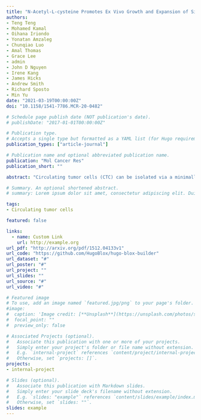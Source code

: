```yaml
---
title: "N-Acetyl-L-cysteine Promotes Ex Vivo Growth and Expansion of Single Circulating Tumor Cells by Mitigating Cellular Stress Responses."
authors:
- Teng Teng
- Mohamed Kamal
- Oihana Iriondo
- Yonatan Amzaleg
- Chunqiao Luo
- Amal Thomas
- Grace Lee
- admin
- John D Nguyen
- Irene Kang
- James Hicks
- Andrew Smith
- Richard Sposto
- Min Yu
date: "2021-03-19T00:00:00Z"
doi: "10.1158/1541-7786.MCR-20-0482"

# Schedule page publish date (NOT publication's date).
# publishDate: "2017-01-01T00:00:00Z"

# Publication type.
# Accepts a single type but formatted as a YAML list (for Hugo requirements).
publication_types: ["article-journal"]

# Publication name and optional abbreviated publication name.
publication: "Mol Cancer Res"
publication_short: ""

abstract: "Circulating tumor cells (CTC) can be isolated via a minimally invasive blood draw and are considered a 'liquid biopsy' of their originating solid tumors. CTCs contain a small subset of metastatic precursors that can form metastases in secondary organs and provide a resource to identify mechanisms underlying metastasis-initiating properties. Despite technological advancements that allow for highly sensitive approaches of detection and isolation, CTCs are very rare and often present as single cells, posing an extreme challenge for ex vivo expansion after isolation. Here, using previously established patient-derived CTC lines, we performed a small-molecule drug screen to identify compounds that can improve ex vivo culture efficiency for single CTCs. We found that N-acetyl-L-cysteine (NAC) and other antioxidants can promote ex vivo expansion of single CTCs, by reducing oxidative and other stress particularly at the initial stage of single-cell expansion. RNA-seq analysis of growing clones and nongrowing clones confirmed the effect by NAC, but also indicates that NAC-induced decrease in oxidative stress is insufficient for promoting proliferation of a subset of cells with predominant senescent features. Despite the challenge in expanding all CTCs, NAC treatment led to establishment of single CTC clones that have similar tumorigenic features. IMPLICATIONS: Through a small molecule screen and validation study, we found that NAC could improve the success of ex vivo expansion of single CTCs by mitigating the initial stress, with the potential to facilitate the investigation of functional heterogeneity in CTCs."

# Summary. An optional shortened abstract.
# summary: Lorem ipsum dolor sit amet, consectetur adipiscing elit. Duis posuere tellus ac convallis placerat. Proin tincidunt magna sed ex sollicitudin condimentum.

tags:
- Circulating tumor cells

featured: false

links:
  - name: Custom Link
    url: http://example.org
url_pdf: "http://arxiv.org/pdf/1512.04133v1"
url_code: "https://github.com/HugoBlox/hugo-blox-builder"
url_dataset: "#"
url_poster: "#"
url_project: ""
url_slides: ""
url_source: "#"
url_video: "#"

# Featured image
# To use, add an image named `featured.jpg/png` to your page's folder.
#image:
#  caption: 'Image credit: [**Unsplash**](https://unsplash.com/photos/s9CC2SKySJM)'
#  focal_point: ""
#  preview_only: false

# Associated Projects (optional).
#   Associate this publication with one or more of your projects.
#   Simply enter your project's folder or file name without extension.
#   E.g. `internal-project` references `content/project/internal-project/index.md`.
#   Otherwise, set `projects: []`.
projects:
- internal-project

# Slides (optional).
#   Associate this publication with Markdown slides.
#   Simply enter your slide deck's filename without extension.
#   E.g. `slides: "example"` references `content/slides/example/index.md`.
#   Otherwise, set `slides: ""`.
slides: example
---
```

